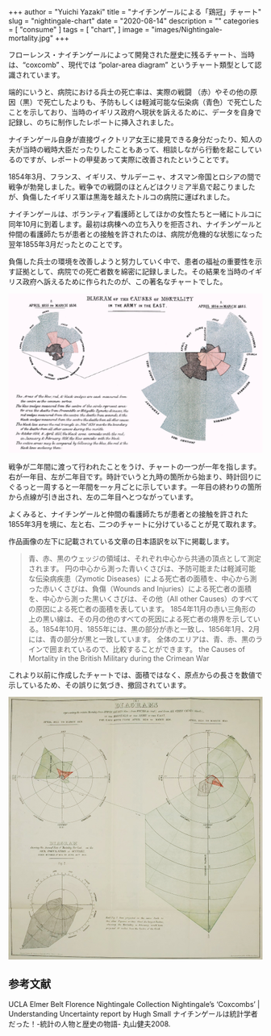 +++
author = "Yuichi Yazaki"
title = "ナイチンゲールによる「鶏冠」チャート"
slug = "nightingale-chart"
date = "2020-08-14"
description = ""
categories = [
    "consume"
]
tags = [
    "chart",
]
image = "images/Nightingale-mortality.jpg"
+++

フローレンス・ナイチンゲールによって開発された歴史に残るチャート、当時は、“coxcomb” 、現代では “polar-area diagram” というチャート類型として認識されています。

<!--more-->

端的にいうと、病院における兵士の死亡率は、実際の戦闘 （赤）やその他の原因（黒）で死亡したよりも、予防もしくは軽減可能な伝染病（青色）で死亡したことを示しており、当時のイギリス政府へ現状を訴えるために、データを自身で記録し、のちに制作したレポートに挿入されました。

ナイチンゲール自身が直接ヴィクトリア女王に接見できる身分だったり、知人の夫が当時の戦時大臣だったりしたこともあって、相談しながら行動を起こしているのですが、レポートの甲斐あって実際に改善されたということです。

1854年3月、フランス、イギリス、サルデーニャ、オスマン帝国とロシアの間で戦争が勃発しました。戦争での戦闘のほとんどはクリミア半島で起こりましたが、負傷したイギリス軍は黒海を越えたトルコの病院に運ばれました。

ナイチンゲールは、ボランティア看護師としてほかの女性たちと一緒にトルコに同年10月に到着します。最初は病棟への立ち入りを拒否され、ナイチンゲールと仲間の看護師たちが患者との接触を許されたのは、病院が危機的な状態になった翌年1855年3月だったとのことです。

負傷した兵士の環境を改善しようと努力していく中で、患者の福祉の重要性を示す証拠として、病院での死亡者数を綿密に記録しました。その結果を当時のイギリス政府へ訴えるために作られたのが、この著名なチャートでした。

![クリミア戦争におけるイギリス軍の死亡原因](images/Nightingale-mortality.jpg)

戦争が二年間に渡って行われたことをうけ、チャートの一つが一年を指します。右が一年目、左が二年目です。時計でいうと九時の箇所から始まり、時計回りにぐるっと一周すると一年間を一ヶ月ごとに示しています。一年目の終わりの箇所から点線が引き出され、左の二年目へとつながっています。

よくみると、ナイチンゲールと仲間の看護師たちが患者との接触を許された1855年3月を境に、左と右、二つのチャートに分けていることが見て取れます。

作品画像の左下に記載されている文章の日本語訳を以下に掲載します。

> 青、赤、黒のウェッジの領域は、それぞれ中心から共通の頂点として測定されます。
> 円の中心から測った青いくさびは、予防可能または軽減可能な伝染病疾患（Zymotic Diseases）による死亡者の面積を、中心から測った赤いくさびは、負傷（Wounds and Injuries）による死亡者の面積を、中心から測った黒いくさびは、その他（All other Causes）のすべての原因による死亡者の面積を表しています。
> 1854年11月の赤い三角形の上の黒い線は、その月の他のすべての死因による死亡者の境界を示している。1854年10月、1855年には、黒の部分が赤と一致し、1856年1月、2月には、青の部分が黒と一致しています。
> 全体のエリアは、青、赤、黒のラインで囲まれているので、比較することができます。
> the Causes of Mortality in the British Military during the Crimean War

これより以前に作成したチャートでは、面積ではなく、原点からの長さを数値で示しているため、その誤りに気づき、撤回されています。

![UCLA Elmer Belt Florence Nightingale Collection](images/bats_wing_diagram.jpg)



## 参考文献

UCLA Elmer Belt Florence Nightingale Collection
Nightingale’s ‘Coxcombs’ | Understanding Uncertainty
report by Hugh Small 
ナイチンゲールは統計学者だった！-統計の人物と歴史の物語- 丸山健夫2008.